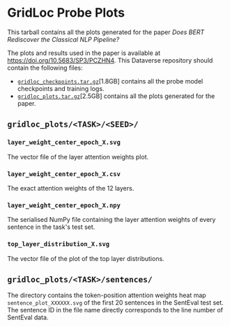 # GridLoc Probe Plots
This tarball contains all the plots generated for the paper _Does BERT Rediscover the Classical NLP Pipeline?_

The plots and results used in the paper is available at https://doi.org/10.5683/SP3/PCZHN4.
This Dataverse repository should contain the following files:
- [`gridloc_checkpoints.tar.gz`](https://borealisdata.ca/file.xhtml?fileId=378579)[1.8GB] contains all the probe model checkpoints and training logs.
- [`gridloc_plots.tar.gz`](https://borealisdata.ca/file.xhtml?fileId=378580)[2.5GB] contains all the plots generated for the paper.

## `gridloc_plots/<TASK>/<SEED>/`

### `layer_weight_center_epoch_X.svg`
The vector file of the layer attention weights plot.

### `layer_weight_center_epoch_X.csv`
The exact attention weights of the 12 layers.

### `layer_weight_center_epoch_X.npy`
The serialised NumPy file containing the layer attention weights of every sentence in the task's test set.

### `top_layer_distribution_X.svg`
The vector file of the plot of the top layer distributions.

## `gridloc_plots/<TASK>/sentences/`
The directory contains the token-position attention weights heat map `sentence_plot_XXXXXX.svg` of the first 20 sentences in the SentEval test set. The sentence ID in the file name directly corresponds to the line number of SentEval data.